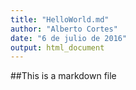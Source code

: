 ```yaml
---
title: "HelloWorld.md"
author: "Alberto Cortes"
date: "6 de julio de 2016"
output: html_document
---
```



##This is a markdown file